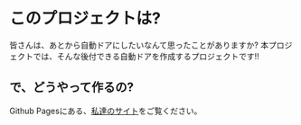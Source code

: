 # このプロジェクトは?

皆さんは、あとから自動ドアにしたいなんて思ったことがありますか?
本プロジェクトでは、そんな後付できる自動ドアを作成するプロジェクトです!!

## で、どうやって作るの?

Github Pagesにある、[私達のサイト](https://rekonstruu-auxtomatan-pordon.github.io/)をご覧ください。
